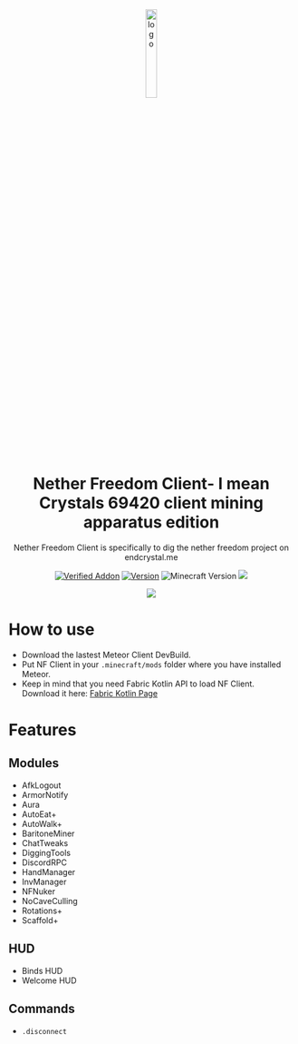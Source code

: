 <div align="center">
  <!-- Logo and Title -->
  <img src="/src/main/resources/assets/netherfreedom/icon.png" alt="logo" width="20%"/>
  <h1>Nether Freedom Client- I mean Crystals 69420 client mining apparatus edition</h1>
  <p>Nether Freedom Client is specifically to dig the nether freedom project on endcrystal.me</p>

  <!-- Fancy badges -->
  <a href="https://anticope.ml/pages/MeteorAddons.html"><img src="https://img.shields.io/badge/Verified%20Addon-Not Yet :(-blueviolet" alt="Verified Addon"></a>
  <a href="https://github.com/RedCarlos26/higtools/releases"><img src="https://img.shields.io/badge/Version-v1.2-blueviolet" alt="Version"></a>
  <img src="https://img.shields.io/badge/Minecraft%20Version-1.19.2-blueviolet" alt="Minecraft Version">
  <img src="https://img.shields.io/github/downloads/RedCarlos26/NetherFreedom-Client/total?color=blueviolet&label=Downloads">
</div>

<div align="center">
  <a href="https://discord.gg/u3XNcDZyrY"><img src="https://invidget.switchblade.xyz/u3XNcDZyrY"></a>
</div>

# How to use
- Download the lastest Meteor Client DevBuild.
- Put NF Client in your `.minecraft/mods` folder where you have installed Meteor.
- Keep in mind that you need Fabric Kotlin API to load NF Client. Download it here: [Fabric Kotlin Page](https://www.curseforge.com/minecraft/mc-mods/fabric-language-kotlin/files/all?filter-game-version=2020709689%3A9366)

# Features
## Modules
- AfkLogout
- ArmorNotify
- Aura
- AutoEat+
- AutoWalk+
- BaritoneMiner
- ChatTweaks
- DiggingTools
- DiscordRPC
- HandManager
- InvManager
- NFNuker
- NoCaveCulling
- Rotations+
- Scaffold+

## HUD
- Binds HUD
- Welcome HUD

## Commands
- `.disconnect`
